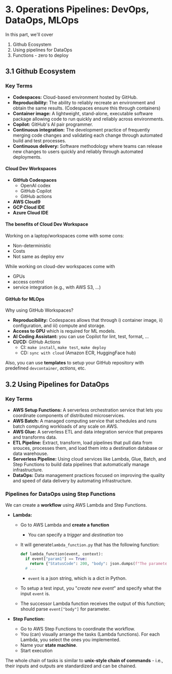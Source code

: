 # 3. Operations Pipelines: DevOps, DataOps, MLOps

In this part, we'll cover

1. Github Ecosystem
2. Using pipelines for DataOps
3. Functions - zero to deploy

## 3.1 Github Ecosystem

### Key Terms

* **Codespaces:** Cloud-based environment hosted by GitHub.
* **Reproducibility:** The ability to reliably recreate an environment and obtain the same results. (Codespaces ensure this through containers)
* **Container image:** A lightweight, stand-alone, executable software package allowing code to run quickly and reliably across environments.
* **Copilot:** GitHub's AI pair programmer.
* **Continuous integration:** The development practice of frequently merging code changes and validating each change through automated build and test processes.
* **Continuous delivery:** Software methodology where teams can release new changes to users quickly and reliably through automated deployments.



#### Cloud Dev Workspaces

* **GitHub Codespaces**
  * OpenAI codex
  * GitHub Copilot
  * GitHub actions
* **AWS Cloud9**
* **GCP Cloud IDE**
* **Azure Cloud IDE**



#### The benefits of Cloud Dev Workspace

Working on a laptop/workspaces come with some cons:

* Non-deterministic
* Costs
* Not same as deploy env

While working on cloud-dev workspaces come with

* GPUs
* access control
* service integration (e.g., with AWS S3, ...)



#### GitHub for MLOps

Why using GitHub Workspaces?

* **Reproducibility:** Codespaces allows that through i) container image, ii) configuration, and iii) compute and storage.
* **Access to GPU** which is required for ML models.
* **AI Coding Assistant:** you can use Copilot for lint, test, format, ...
* **CI/CD:** GitHub Actions
  * CI: `make install`, `make test`, `make deploy`
  * CD: `sync with cloud` (Amazon ECR, HuggingFace hub)

Also, you can use **templates** to setup your GitHub repository with predefined `devcontainer`, _actions_, etc.



## 3.2 Using Pipelines for DataOps

### Key Terms

* **AWS Setup Functions:** A serverless orchestration service that lets you coordinate components of distributed microservices.
* **AWS Batch:** A managed computing service that schedules and runs batch computing workloads of any scale on AWS.
* **AWS Glue:** A serverless ETL and data integration service that prepares and transforms data.
* **ETL Pipeline:** Extract, transform, load pipelines that pull data from srouces, processes them, and load them into a destination database or data warehouse.
* **Serverless Pipeline:** Using cloud services like Lambda, Glue, Batch, and Step Functions to build data pipelines that automatically manage infrastructure.
* **DataOps:** Data management practices focused on improving the quality and speed of data delivery by automating infrastructure.



### Pipelines for DataOps using Step Functions

We can create a **workflow** using AWS Lambda and Step Functions.

* **Lambda:**

  * Go to AWS Lambda and **create a function**

    * You can specify a _trigger_ and _destination_ too

  * It will generate`lambda_function.py` that has the following function:

    ```python
    def lambda_function(event, context):
      if event["param1"] == True:
        return {"StatusCode": 200, "body": json.dumps(f"The parameter received")}
      # ...
    ```

    * `event` is a json string, which is a dict in Python.

  * To setup a test input, you "_create new event_" and specify what the input `event` is.

  * The successor Lambda function receives the output of this function; should parse `event["body"]` for parameter.

* **Step Function:**

  * Go to AWS Step Functions to coordinate the workflow.
  * You (can) visually arrange the tasks (Lambda functions). For each Lambda, you select the ones you implemented.
  * Name your **state machine**.
  * Start execution

The whole chain of tasks is similar to **unix-style chain of commands** - i.e., their inputs and outputs are standardized and can be chained.

